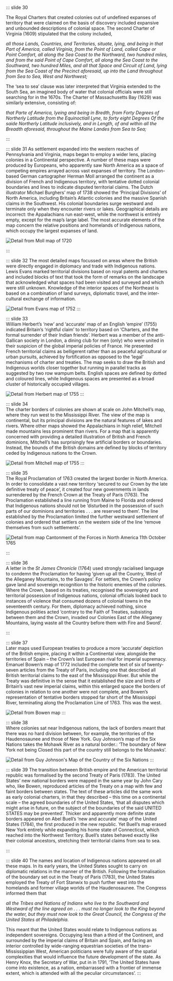 ::: slide 30


The Royal Charters that created colonies out of undefined expanses of territory that were claimed on the basis of discovery included expansive and unbounded descriptions of colonial space. The second Charter of Virginia (1609) stipulated that the colony included,

_all those Lands, Countries, and Territories, situate, lying, and being in that Part of America, called Virginia, from the Point of Land, called Cape or Point Comfort, all along the Sea Coast to the Northward, two hundred miles, and from the said Point of Cape Comfort, all along the Sea Coast to the Southward, two hundred Miles, and all that Space and Circuit of Land, lying from the Sea Coast of the Precinct aforesaid, up into the Land throughout from Sea to Sea, West and Northwest;_

The ‘sea to sea’ clause was later interpreted that Virginia extended to the South Sea, an imagined body of water that colonial officials were still searching for in the 1670s. The Charter of Massachusetts Bay (1629) was similarly extensive, consisting of:

_that Parte of America, lyeing and being in Bredth, from Forty Degrees of Northerly Latitude from the Equinoctiall Lyne, to forty eight Degrees Of the saide Northerly Latitude inclusively, and in Length, of and within all the Breadth aforesaid, throughout the Maine Landes from Sea to Sea;_

:::

::: slide 31
As settlement expanded into the western reaches of Pennsylvania and Virginia, maps began to employ a wider lens, placing colonies in a Continental perspective. A number of these maps were produced by Europeans, who apparently saw North America as a space of competing empires arrayed across vast expanses of territory. The London-based German cartographer Herman Moll arranged the continent as a division of French and Indigenous territory, with tentative dotted colonial boundaries and lines to indicate disputed territorial claims. The Dutch illustrator Michael Burghers’ map of 1738 showed the ‘Principal Divisions’ of North America, including Britain’s Atlantic colonies and the massive Spanish claims in the Southwest. His colonial boundaries surge westward and terminate only when they encounter rivers or lakes. Geographical details are incorrect: the Appalachians run east-west, while the northwest is entirely empty, except for the map’s large label. The most accurate elements of the map concern the relative positions and homelands of Indigenous nations, which occupy the largest expanses of land.

![Detail from Moll map of 1720](../assets/img/stories/31-6-Moll-1720.jpg)

:::

::: slide 32
The most detailed maps focussed on areas where the British were directly engaged in diplomacy and trade with Indigenous nations. Lewis Evans marked territorial divisions based on royal patents and charters and included blocks of text that took the form of remarks on the landscape that acknowledged what spaces had been visited and surveyed and which were still unknown. Knowledge of the interior spaces of the Northeast is based on a combination of land surveys, diplomatic travel, and the inter-cultural exchange of information.

![Detail from Evans map of 1752](../assets/img/stories/32-8-Evans-1752.jpg)
:::

::: slide 33  
William Herbert’s ‘new’ and ‘accurate’ map of an English ‘empire’ (1755) indicated Britain’s ‘rightful claim’ to territory based on ‘Charters, and the formal surrender of their Indian friends’. Herbert was a member of the anti-Gallican society in London, a dining club for men (only) who were united in their suspicion of the global imperial policies of France. He presented French territorial claims as belligerent rather than as peaceful agricultural or urban pursuits, achieved by fortification as opposed to the ‘legal’ mechanisms of charter and treaties. The map seeks to draw the British and Indigenous worlds closer together but running in parallel tracks as suggested by two row wampum belts. English spaces are defined by dotted and coloured lines, while Indigenous spaces are presented as a broad cluster of historically occupied villages.

![Detail from Herbert map of 1755](../assets/img/stories/33-Herbert.jpg)
:::

::: slide 34  
The charter borders of colonies are shown at scale on John Mitchell’s map, where they run west to the Mississippi River. The view of the map is continental, but its principal divisions are the natural features of lakes and rivers. Where other maps showed the Appalachians in high relief, Mitchell made mountains less prominent than rivers. For a map that is apparently concerned with providing a detailed illustration of British and French dominions, Mitchell’s has surprisingly few artificial borders or boundaries. Instead, the bounds of the British domains are defined by blocks of territory ceded by Indigenous nations to the Crown.

![Detail from Mitchell map of 1755](../assets/img/stories/34-Mitchell-1755h.jpg)
:::

::: slide 35  
The Royal Proclamation of 1763 created the largest border in North America. In order to consolidate a vast new territory ‘secured to our Crown by the late definitive treaty of peace’, it created four new governments in lands surrendered by the French Crown at the Treaty of Paris (1763). The Proclamation established a line running from Maine to Florida and ordered that Indigenous nations should not be ‘disturbed in the possession of such parts of our dominions and territories . . . are reserved to them’. The line established by the Proclamation limited the further westward settlement of colonies and ordered that settlers on the western side of the line ‘remove themselves from such settlements’.

![Detail from map Cantonment of the Forces in North America 11th October 1765](../assets/img/stories/35-CantonmentoftheforcesinNorthAmerica11thOctr1765.jpg)

:::

::: slide 36  
A letter in the _St James Chronicle_ (1764) used strongly racialised language to condemn the Proclamation for having ‘given up all the Country, West of the Alleganey Mountains, to the Savages’. For settlers, the Crown’s policy gave land and sovereign recognition to the historic enemies of the colonies. Where the Crown, based on its treaties, recognised the sovereignty and territorial possession of Indigenous nations, colonial officials looked back to instances of violence that consumed dozens of colonial towns in the seventeenth century. For them, diplomacy achieved nothing, since Indigenous polities acted ‘contrary to the Faith of Treaties, subsisting between them and the Crown, invaded our Colonies East of the Alleganey Mountains, laying waste all the Country before them with Fire and Sword’.

:::

::: slide 37  
Later maps used European treaties to produce a more ‘accurate’ depiction of the British empire, placing it within a Continental view, alongside the territories of Spain – the Crown’s last European rival for imperial supremacy. Emanuel Bowen’s map of 1772 included the complete text of six of twenty-seven articles from the Treaty of Paris, including one that described all British territorial claims to the east of the Mississippi River. But while the Treaty was definitive in the sense that it established the size and limits of Britain’s vast new imperial claims, within this enlarged space the borders of colonies in relation to one another were not complete, and Bowen’s representation of tentative borders stopped far short of the Mississippi River, terminating along the Proclamation Line of 1763. This was the west.

![Detail from Bowen map](../assets/img/stories/37-Bowen-1772c.jpg)
:::

::: slide 38  
Where colonies sat near Indigenous nations, the lack of borders meant that there was no hard division between, for example, the territories of the Haudenosaunee and those of New York. Guy Johnson’s map of the Six Nations takes the Mohawk River as a natural border.: ‘The boundary of New York not being Closed this part of the country still belongs to the Mohawks’.

![Detail from Guy Johnson's Map of the Country of the Six Nations](../assets/img/stories/38-Guy_Johnson,_Map_of_the_Country_of_the_VI_Nations_1771.jpg)
:::

::: slide 39
The transition between British empire and the American territorial republic was formalised by the second Treaty of Paris (1783). The United States’ new national borders were mapped in the same year by John Cary who, like Bowen, reproduced articles of the Treaty on a map with few and faint borders between states. The text of these articles did the same work as early colonial charters, in that they described – this time on a continental scale – the agreed boundaries of the United States, ‘that all disputes which might arise in future, on the subject of the boundaries of the said UNITED STATES may be prevented’. Thicker and apparently more definite state borders appeared on Abel Buell’s ‘new and accurate’ map of the United States (1784), the first produced in the new republic. Yet Buell’s map erased New York entirely while expanding his home state of Connecticut, which reached into the Northwest Territory. Buell’s states behaved exactly like their colonial ancestors, stretching their territorial claims from sea to sea.

:::

::: slide 40
The names and location of Indigenous nations appeared on all these maps. In its early years, the United States sought to carry on diplomatic relations in the manner of the British. Following the formalisation of the boundary set out in the Treaty of Paris (1783), the United States employed the Treaty of Fort Stanwix to push further west into the homelands and former village worlds of the Haudenosaunee. The Congress informed them that

_all the Tribes and Nations of Indians who live to the Southward and Westward of the line agreed on . . . must no longer look to the King beyond the water, but they must now look to the Great Council, the Congress of the United States at Philadelphia._

This meant that the United States would relate to Indigenous nations as independent sovereigns. Occupying less than a third of the Continent, and surrounded by the imperial claims of Britain and Spain, and facing an interior controlled by wide-ranging equestrian societies of the trans-Mississippian West, American politicians were fully aware of the spatial complexities that would influence the future development of the state. As Henry Knox, the Secretary of War, put in in 1791, ‘The United States have come into existence, as a nation, embarrassed with a frontier of immense extent, which is attended with all the peculiar circumstances’.
:::
